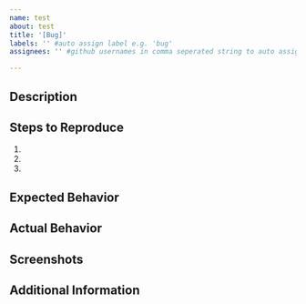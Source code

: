 ```yaml
---
name: test
about: test
title: '[Bug]'
labels: '' #auto assign label e.g. 'bug'
assignees: '' #github usernames in comma seperated string to auto assign issue e.g. 'FI00ds,fribbels' will automatically assign the issue to both FI00ds and fribbels

---
```

## Description
<!-- Please provide a clear and concise description of the issue. -->

## Steps to Reproduce

1.
2.
3.

## Expected Behavior
<!-- Please describe what you expected to happen. -->

## Actual Behavior
<!-- Please describe what actually happened. -->

## Screenshots
<!-- If applicable, add screenshots to help explain the issue. -->

## Additional Information
<!-- Add any other relevant information about the issue here. -->

